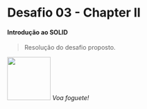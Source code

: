 # Desafio 03 - Chapter II                                                                                                                                    
                                                                                                                                                      
#### Introdução ao SOLID                                                                                                                         
> Resolução do desafio proposto. 

<img src="https://image.flaticon.com/icons/png/512/1168/1168593.png" width=100 /> _Voa foguete!_
